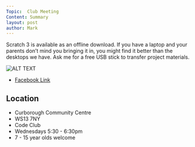 ```yaml
---
Topic:  Club Meeting
Content: Summary
layout: post
author: Mark
---
```

Scratch 3 is available as an offline download. If you have a laptop and your parents don’t mind you bringing it in, you might find it better than the desktops we have. Ask me for a free USB stick to transfer project materials.

![ALT TEXT](https://scontent.fbhx6-1.fna.fbcdn.net/v/t1.6435-9/70942685_2273279572799130_3332403006854397952_n.jpg?_nc_cat=105&ccb=1-7&_nc_sid=dd63ad&_nc_ohc=vfmriEkNf4YAX8gm9zh&_nc_oc=AQlmxcCILCLxulV66ojh66VGJNX_FbdHOvHXyfV5HFqIgvG_WMjlqMfH9LGHGN6jEkw&_nc_ht=scontent.fbhx6-1.fna&edm=AKK4YLsEAAAA&oh=00_AfD1qDiDN3RDCoeCStFjvTeTswX4nQ7WmFyImF6XQTUhSA&oe=654E3EEC)

* [Facebook Link](https://www.facebook.com/1481985248595237/posts/2273284899465264/)

## Location

* Curborough Community Centre
* WS13 7NY
* Code Club
* Wednesdays 5:30 - 6:30pm
* 7 - 15 year olds welcome

